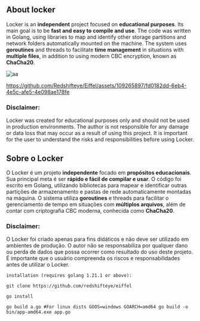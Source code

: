 ## About locker

Locker is an **independent** project focused on **educational purposes**. Its main goal is to be **fast and easy to compile and use**. The code was written in Golang, using libraries to map and identify other storage partitions and network folders automatically mounted on the machine. The system uses **goroutines** and threads to facilitate **time management** in situations with **multiple files**, in addition to using modern CBC encryption, known as **ChaCha20**.

![aa](https://github.com/Redshifteye/Eiffel/assets/109265897/64c0b7e6-2258-4a94-bae0-97bac901ed5c)


https://github.com/Redshifteye/Eiffel/assets/109265897/fd0182dd-6eb4-4e5c-afe5-4e098ae178fe


### Disclaimer:

Locker was created for educational purposes only and should not be used in production environments. The author is not responsible for any damage or data loss that may occur as a result of using this project. It is important for the user to understand the risks and responsibilities before using Locker.

## Sobre o Locker

O Locker é um projeto **independente** focado em **propósitos educacionais**. Sua principal meta é ser **rápido e fácil de compilar e usar**. O código foi escrito em Golang, utilizando bibliotecas para mapear e identificar outras partições de armazenamento e pastas de rede automaticamente montadas na máquina. O sistema utiliza **goroutines** e threads para facilitar o gerenciamento de tempo em situações com **múltiplos arquivos**, além de contar com criptografia CBC moderna, conhecida como **ChaCha20**.

### Disclaimer:

O Locker foi criado apenas para fins didáticos e não deve ser utilizado em ambientes de produção. O autor não se responsabiliza por qualquer dano ou perda de dados que possa ocorrer como resultado do uso deste projeto. É importante que o usuário compreenda os riscos e responsabilidades antes de utilizar o Locker.

```
installation (requires golang 1.21.1 or above):

git clone https://github.com/redshifteye/eiffel

go install

go build a.go #For linux dists GOOS=windows GOARCH=amd64 go build -o bin/app-amd64.exe app.go
```
